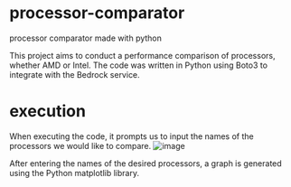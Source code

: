# processor-comparator
processor comparator made with python


This project aims to conduct a performance comparison of processors, whether AMD or Intel. The code was written in Python using Boto3 to integrate with the Bedrock service.


# execution
When executing the code, it prompts us to input the names of the processors we would like to compare.
![image](https://github.com/EricFernandes26/processor-comparator/assets/83287307/807304a4-a7a9-404b-af56-b324e38d19e3)


After entering the names of the desired processors, a graph is generated using the Python matplotlib library.

